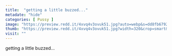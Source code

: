 ```yaml
---
title:  "getting a little buzzed..."
metadate: "hide"
categories: [ Pussy ]
image: "https://preview.redd.it/4xvq4v3ovuk51.jpg?auto=webp&s=dd8fb67928033f4de14d017fb09b32807837388f"
thumb: "https://preview.redd.it/4xvq4v3ovuk51.jpg?width=320&crop=smart&auto=webp&s=d9f090343f16c625aef703aa983c2323d0074b0a"
visit: ""
---
```

getting a little buzzed...
